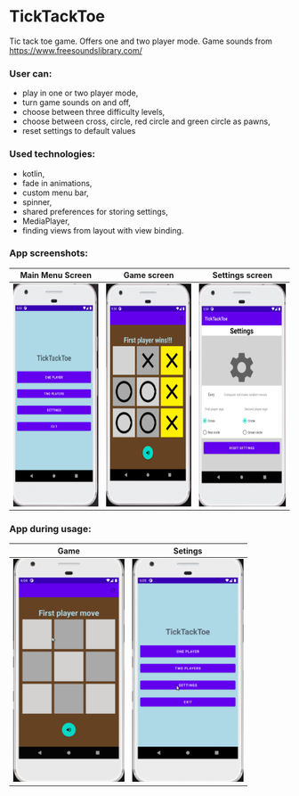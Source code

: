 # TickTackToe
Tic tack toe game. Offers one and two player mode.
Game sounds from https://www.freesoundslibrary.com/

<h3>User can:</h3>

- play in one or two player mode,
- turn game sounds on and off,
- choose between three difficulty levels,
- choose between cross, circle, red circle and green circle as pawns,
- reset settings to default values

<h3>Used technologies:</h3>

- kotlin,
- fade in animations,
- custom menu bar,
- spinner,
- shared preferences for storing settings,
- MediaPlayer,
- finding views from layout with view binding.

<h3>App screenshots:</h3>

Main Menu Screen          |  Game screen | Settings screen
:-------------------------:|:-------------------------:|:-------------------------:
<img src="TTTMainMenu.png" width="200" height="400">  | <img src="TTTDuringPlay.png" width="200" height="400"> | <img src="TTTSettings.png" width="200" height="400"> 

<h3>App during usage:</h3>

Game           |  Setings
:-------------------------:|:-------------------------:
<img src="TTTGame.gif" width="200" height="400">  |  <img src="TTTSettings.gif" width="200" height="400"> 
